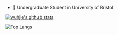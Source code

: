 - :school: Undergraduate Student in University of Bristol

[![wuhjie's github stats](https://github-readme-stats.vercel.app/api?username=wuhjie&count_private=true&show_icons=true&theme=dark)](https://github.com/anuraghazra/github-readme-stats)

[![Top Langs](https://github-readme-stats.vercel.app/api/top-langs/?username=wuhjie&layout=compact&langs_count=7)](https://github.com/anuraghazra/github-readme-stats)
